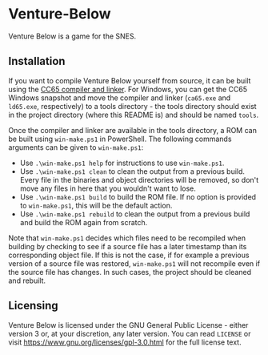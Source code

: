 # Venture-Below
Venture Below is a game for the SNES.

## Installation
If you want to compile Venture Below yourself from source, it can be built using the [CC65 compiler and linker](https://cc65.github.io/). For Windows, you can get the CC65 Windows snapshot and move the compiler and linker (`ca65.exe` and `ld65.exe`, respectively) to a tools directory - the tools directory should exist in the project directory (where this README is) and should be named `tools`.

Once the compiler and linker are available in the tools directory, a ROM can be built using `win-make.ps1` in PowerShell. The following commands arguments can be given to `win-make.ps1`:
* Use `.\win-make.ps1 help` for instructions to use `win-make.ps1`.
* Use `.\win-make.ps1 clean` to clean the output from a previous build. Every file in the binaries and object directories will be removed, so don't move any files in here that you wouldn't want to lose.
* Use `.\win-make.ps1 build` to build the ROM file. If no option is provided to `win-make.ps1`, this will be the default action.
* Use `.\win-make.ps1 rebuild` to clean the output from a previous build and build the ROM again from scratch.

Note that `win-make.ps1` decides which files need to be recompiled when building by checking to see if a source file has a later timestamp than its corresponding object file. If this is not the case, if for example a previous version of a source file was restored, `win-make.ps1` will not recompile even if the source file has changes. In such cases, the project should be cleaned and rebuilt.

## Licensing
Venture Below is licensed under the GNU General Public License - either version 3 or, at your discretion, any later version. You can read `LICENSE` or visit https://www.gnu.org/licenses/gpl-3.0.html for the full license text.

